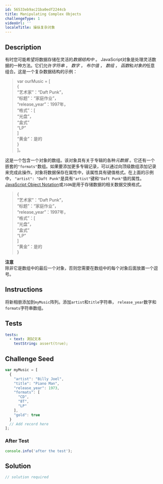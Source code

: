 ```yaml
---
id: 56533eb9ac21ba0edf2244cb
title: Manipulating Complex Objects
challengeType: 1
videoUrl: ''
localeTitle: 操纵复杂对象
---
```


## Description
<section id="description">有时您可能希望将数据存储在灵活的<dfn>数据结构中</dfn> 。 JavaScript对象是处理灵活数据的一种方法。它们允许<dfn>字符串</dfn> ， <dfn>数字</dfn> ， <dfn>布尔值</dfn> ， <dfn>数组</dfn> ， <dfn>函数</dfn>和<dfn>对象的</dfn>任意组合。这是一个复杂数据结构的示例： <blockquote> var ourMusic = [ <br> { <br> “艺术家”：“Daft Punk”， <br> “标题”：“家庭作业”， <br> “release_year”：1997年， <br> “格式”：[ <br> “光盘”， <br> “盒式” <br> “LP” <br> ] <br> “黄金”：是的<br> } <br> ]。 </blockquote>这是一个包含一个对象的数组。该对象具有关于专辑的各种<dfn>元数据</dfn> 。它还有一个嵌套的<code>&quot;formats&quot;</code>数组。如果要添加更多专辑记录，可以通过向顶级数组添加记录来完成此操作。对象将数据保存在属性中，该属性具有键值格式。在上面的示例中， <code>&quot;artist&quot;: &quot;Daft Punk&quot;</code>是具有<code>&quot;artist&quot;</code>键和<code>&quot;Daft Punk&quot;</code>值的属性。 <a href="http://www.json.org/" target="_blank">JavaScript Object Notation</a>或<code>JSON</code>是用于存储数据的相关数据交换格式。 <blockquote> { <br> “艺术家”：“Daft Punk”， <br> “标题”：“家庭作业”， <br> “release_year”：1997年， <br> “格式”：[ <br> “光盘”， <br> “盒式” <br> “LP” <br> ] <br> “黄金”：是的<br> } </blockquote> <strong>注意</strong> <br>除非它是数组中的最后一个对象，否则您需要在数组中的每个对象后面放置一个逗号。 </section>

## Instructions
<section id="instructions">将新相册添加到<code>myMusic</code>阵列。添加<code>artist</code>和<code>title</code>字符串， <code>release_year</code>数字和<code>formats</code>字符串数组。 </section>

## Tests
<section id='tests'>

```yml
tests:
  - text: 測試文本
    testString: assert(true);

```

</section>

## Challenge Seed
<section id='challengeSeed'>

<div id='js-seed'>

```js
var myMusic = [
  {
    "artist": "Billy Joel",
    "title": "Piano Man",
    "release_year": 1973,
    "formats": [
      "CD",
      "8T",
      "LP"
    ],
    "gold": true
  }
  // Add record here
];

```

</div>


### After Test
<div id='js-teardown'>

```js
console.info('after the test');
```

</div>

</section>

## Solution
<section id='solution'>

```js
// solution required
```
</section>
